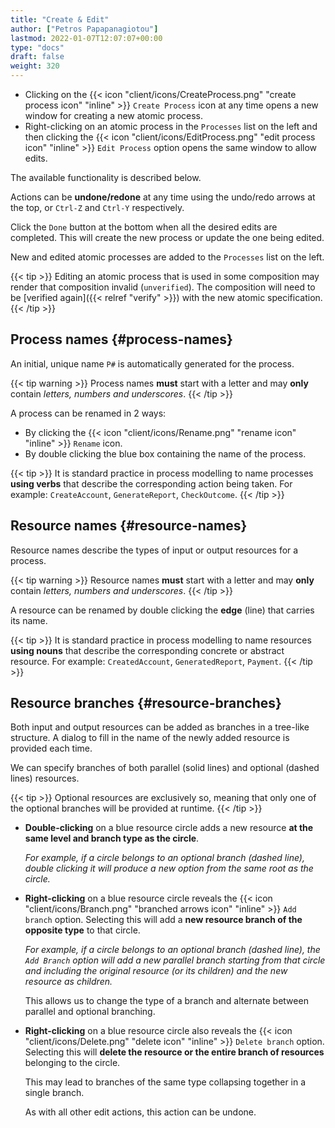 ```yaml
---
title: "Create & Edit"
author: ["Petros Papapanagiotou"]
lastmod: 2022-01-07T12:07:07+00:00
type: "docs"
draft: false
weight: 320
---
```


-   Clicking on the {{< icon "client/icons/CreateProcess.png" "create process icon" "inline" >}} `Create Process` icon at any time opens a new window for creating a new atomic process.
-   Right-clicking on an atomic process in the `Processes` list on the left and then clicking the {{< icon "client/icons/EditProcess.png" "edit process icon" "inline" >}} `Edit Process` option opens the same window to allow edits.

The available functionality is described below.

Actions can be **undone/redone** at any time using the undo/redo arrows at the top, or `Ctrl-Z` and `Ctrl-Y` respectively.

Click the `Done` button at the bottom when all the desired edits are completed. This will create the new process or update the one being edited.

New and edited atomic processes are added to the `Processes` list on the left.

{{< tip >}}
Editing an atomic process that is used in some composition may render that composition invalid (`unverified`). The composition will need to be [verified again]({{< relref "verify" >}}) with the new atomic specification.
{{< /tip >}}


## Process names {#process-names}

An initial, unique name `P#` is automatically generated for the process.

{{< tip warning >}}
Process names **must** start with a letter and may **only** contain _letters, numbers and underscores_.
{{< /tip >}}

A process can be renamed in 2 ways:

-   By clicking the {{< icon "client/icons/Rename.png" "rename icon" "inline" >}} `Rename` icon.
-   By double clicking the blue box containing the name of the process.

{{< tip >}}
It is standard practice in process modelling to name processes **using verbs** that describe the corresponding action being taken. For example: `CreateAccount`, `GenerateReport`, `CheckOutcome`.
{{< /tip >}}


## Resource names {#resource-names}

Resource names describe the types of input or output resources for a process.

{{< tip warning >}}
Resource names **must** start with a letter and may **only** contain _letters, numbers and underscores_.
{{< /tip >}}

A resource can be renamed by double clicking the **edge** (line) that carries its name.

{{< tip >}}
It is standard practice in process modelling to name resources **using nouns** that describe the corresponding concrete or abstract resource. For example: `CreatedAccount`, `GeneratedReport`, `Payment`.
{{< /tip >}}


## Resource branches {#resource-branches}

Both input and output resources can be added as branches in a tree-like structure. A dialog to fill in the name of the newly added resource is provided each time.

We can specify branches of both parallel (solid lines) and optional (dashed lines) resources.

{{< tip >}}
Optional resources are exclusively so, meaning that only one of the optional branches will be provided at runtime.
{{< /tip >}}

-   **Double-clicking** on a blue resource circle adds a new resource **at the same level and branch type as the circle**.

    _For example, if a circle belongs to an optional branch (dashed line), double clicking it will produce a new option from the same root as the circle._

-   **Right-clicking** on a blue resource circle reveals the {{< icon "client/icons/Branch.png" "branched arrows icon" "inline" >}} `Add branch` option. Selecting this will add a **new resource branch of the opposite type** to that circle.

    _For example, if a circle belongs to an optional branch (dashed line), the `Add Branch` option will add a new parallel branch starting from that circle and including the original resource (or its children) and the new resource as children._

    This allows us to change the type of a branch and alternate between parallel and optional branching.

-   **Right-clicking** on a blue resource circle also reveals the {{< icon "client/icons/Delete.png" "delete icon" "inline" >}} `Delete branch` option. Selecting this will **delete the resource or the entire branch of resources** belonging to the circle.

    This may lead to branches of the same type collapsing together in a single branch.

    As with all other edit actions, this action can be undone.